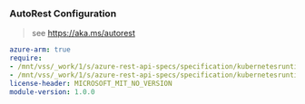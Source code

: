 ### AutoRest Configuration

> see https://aka.ms/autorest

``` yaml
azure-arm: true
require:
- /mnt/vss/_work/1/s/azure-rest-api-specs/specification/kubernetesruntime/resource-manager/readme.md
- /mnt/vss/_work/1/s/azure-rest-api-specs/specification/kubernetesruntime/resource-manager/readme.go.md
license-header: MICROSOFT_MIT_NO_VERSION
module-version: 1.0.0

```
